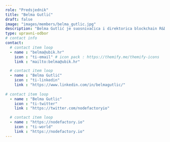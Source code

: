 ```yaml
---
role: "Predsjednik"
title: "Belma Gutlić"
draft: false
image: "images/members/belma_gutlic.jpg"
description: "Belma Gutlić je suosnivačica i direktorica blockchain R&D tvrtke NodeFactory, FER-ovka te organizatorica BUIDL meetupa."
type: upravni-odbor
# contact info
contact:
  # contact item loop
  - name : "belma@ubik.hr"
    icon : "ti-email" # icon pack : https://themify.me/themify-icons
    link : "mailto:belma@ubik.hr"

  # contact item loop
  - name : "Belma Gutlić"
    icon : "ti-linkedin"
    link : "https://www.linkedin.com/in/belmagutlic/"
    
# contact item loop
  - name : "Belma Gutlic"
    icon : "ti-twitter"
    link : "https://twitter.com/nodefactoryio"

  # contact item loop
  - name : "https://nodefactory.io"
    icon : "ti-world"
    link : "https://nodefactory.io"
---
```

